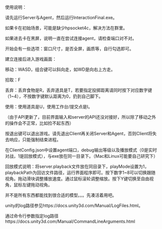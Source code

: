 使用说明：

请先运行Server与Agent，然后运行InteractionFinal.exe。

如果卡在初始场景，可能是缺少hpsocket4c，解决方法在群里。

如果进去卡在黑屏，说明一直在尝试连接agent，请检查端口对不对。

开始会有一些选项：窗口尺寸，是否全屏，画质等，自行勾选即可。

建立连接后进入游戏画面：

移动：WASD，组合键可以斜向走，如WD是向右上方走。

拾取：F

丢弃：丢弃食物是R，丢弃道具是T，若要指定投掷距离请同时按下对应数字键（1~4），不按数字键默认距离为0，扔到自己脚下。

使用：使用道具是U，使用工作台/提交点是I。

（由于API更新了，目前界面输入和server的API还没对接好，所以除了移动之外的操作会不正常，比如捡不起东西）

按退出键可以退出游戏。请先退出Client再关闭Server和Agent，否则Client将失去响应，只能强制结束进程。

在ClientConfig.json中设置agent端口，debug输出等级以及播放模式（0是实时对战，1是回放模式），与exe放在同一目录下。（Mac和Linux可能要自己研究下）

回放模式说明：将server.playback文件放在同目录下，playMode设置为1，playbackPath为回访文件路径，运行界面程序即可。按下数字1~8可以切换跟随视角。拖动滑块调整播放速度。通过鼠标滚轮调整缩放。按下Y键切换至自由视角，鼠标左键拖动视角。

并不是所有东西都能找到很合适的模型。。。先凑活着用吧。

unity的log路径参见https://docs.unity3d.com/Manual/LogFiles.html。

通过命令行参数指定log路径https://docs.unity3d.com/Manual/CommandLineArguments.html

